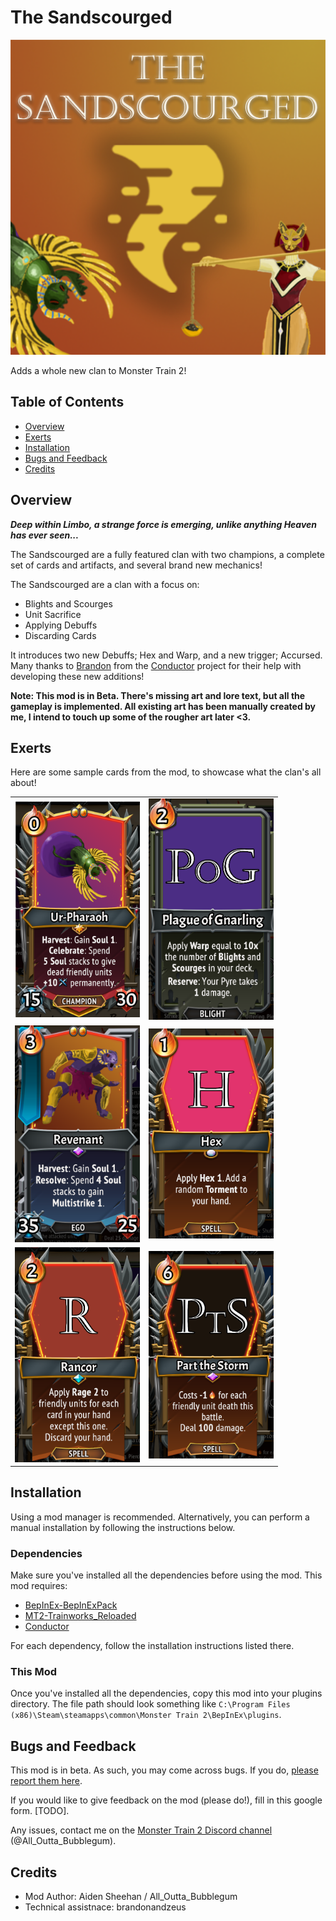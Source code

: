 # The Sandscourged

![The Sandscourged](icon.png)

Adds a whole new clan to Monster Train 2!

## Table of Contents
* [Overview](#overview)
* [Exerts](#exerts)
* [Installation](#installation)
* [Bugs and Feedback](#bugs-and-feedback)
* [Credits](#credits)


## Overview

***Deep within Limbo, a strange force is emerging, unlike anything Heaven has ever seen...***

The Sandscourged are a fully featured clan with two champions, a complete set of cards and artifacts, and several brand new mechanics!

The Sandscourged are a clan with a focus on:

* Blights and Scourges
* Unit Sacrifice
* Applying Debuffs
* Discarding Cards

It introduces two new Debuffs; Hex and Warp, and a new trigger; Accursed. Many thanks to [Brandon](https://github.com/TricksterGuy) from the [Conductor](https://github.com/Monster-Train-2-Modding-Group/Conductor) project for their help with developing these new additions!

**Note: This mod is in Beta. There's missing art and lore text, but all the gameplay is implemented. All existing art has been manually created by me, I intend to touch up some of the rougher art later <3.**

## Exerts
Here are some sample cards from the mod, to showcase what the clan's all about!

|    |            |
|:----------|:-------------:|
| <img src="./.img/Soulmonger.png" alt="Soulmonger" width="200"/> |  <img src="./.img/Plague of Gnarling.png" alt="Plague of Gnarling" width="200"/> |
| <img src="./.img/Revenant.png" alt="Revenant" width="200"/> |    <img src="./.img/Hex_card.png" alt="Hex" width="200"/>   |
| <img src="./.img/Rancor.png" alt="Rancor" width="200"/> | <img src="./.img/Part the Storm.png" alt="Part the Storm" width="200"/> |

## Installation
Using a mod manager is recommended. Alternatively, you can perform a manual installation by following the instructions below.

### Dependencies
Make sure you've installed all the dependencies before using the mod. This mod requires:

* [BepInEx-BepInExPack](https://github.com/risk-of-thunder/BepInEx)
* [MT2-Trainworks_Reloaded](https://github.com/Monster-Train-2-Modding-Group/Trainworks-Reloaded)
* [Conductor](https://github.com/Monster-Train-2-Modding-Group/Conductor)

For each dependency, follow the installation instructions listed there.

### This Mod
Once you've installed all the dependencies, copy this mod into your plugins directory. The file path should look something like `C:\Program Files (x86)\Steam\steamapps\common\Monster Train 2\BepInEx\plugins`.

## Bugs and Feedback
This mod is in beta. As such, you may come across bugs. If you do, [please report them here](https://github.com/AidenSheehan/MT2_Sandscourged/issues).

If you would like to give feedback on the mod (please do!), fill in this google form. [TODO].

Any issues, contact me on the [Monster Train 2 Discord channel](https://discord.gg/jfbTdktH) (@All_Outta_Bubblegum).

## Credits
* Mod Author: Aiden Sheehan / All_Outta_Bubblegum
* Technical assistnace: brandonandzeus